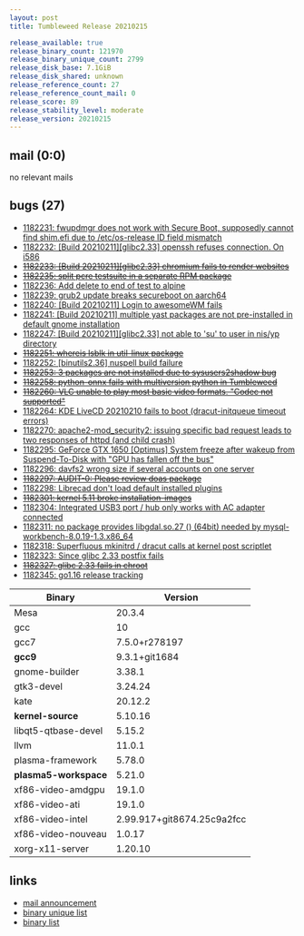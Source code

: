 ```yaml
---
layout: post
title: Tumbleweed Release 20210215

release_available: true
release_binary_count: 121970
release_binary_unique_count: 2799
release_disk_base: 7.1GiB
release_disk_shared: unknown
release_reference_count: 27
release_reference_count_mail: 0
release_score: 89
release_stability_level: moderate
release_version: 20210215
---
```


## mail (0:0)

no relevant mails

## bugs (27)

<!--more-->

- [1182231: fwupdmgr does not work with Secure Boot, supposedly cannot find shim.efi due to /etc/os-release ID field mismatch](https://bugzilla.opensuse.org/show_bug.cgi?id=1182231)
- [1182232: \[Build 20210211\]\[glibc2.33\] openssh refuses connection. On i586](https://bugzilla.opensuse.org/show_bug.cgi?id=1182232)
- ~~[1182233: \[Build 20210211\]\[glibc2.33\] chromium fails to render websites](https://bugzilla.opensuse.org/show_bug.cgi?id=1182233)~~
- ~~[1182235: split pcre testsuite in a separate RPM package](https://bugzilla.opensuse.org/show_bug.cgi?id=1182235)~~
- [1182236: Add delete to end of test to alpine](https://bugzilla.opensuse.org/show_bug.cgi?id=1182236)
- [1182239: grub2 update breaks secureboot on aarch64](https://bugzilla.opensuse.org/show_bug.cgi?id=1182239)
- [1182240: \[Build 20210211\] Login to awesomeWM fails](https://bugzilla.opensuse.org/show_bug.cgi?id=1182240)
- [1182241: \[Build 20210211\] multiple yast packages are not pre-installed in default gnome installation](https://bugzilla.opensuse.org/show_bug.cgi?id=1182241)
- [1182247: \[Build 20210211\]\[glibc2.33\] not able to 'su' to user in nis/yp directory](https://bugzilla.opensuse.org/show_bug.cgi?id=1182247)
- ~~[1182251: whereis lsblk in util-linux package](https://bugzilla.opensuse.org/show_bug.cgi?id=1182251)~~
- [1182252: \[binutils2.36\] nuspell build failure](https://bugzilla.opensuse.org/show_bug.cgi?id=1182252)
- ~~[1182253: 3 packages are not installed due to sysusers2shadow bug](https://bugzilla.opensuse.org/show_bug.cgi?id=1182253)~~
- ~~[1182258: python-onnx fails with multiversion python in Tumbleweed](https://bugzilla.opensuse.org/show_bug.cgi?id=1182258)~~
- ~~[1182260: VLC unable to play most basic video formats. "Codec not supported"](https://bugzilla.opensuse.org/show_bug.cgi?id=1182260)~~
- [1182264: KDE LiveCD 20210210 fails to boot (dracut-initqueue timeout errors)](https://bugzilla.opensuse.org/show_bug.cgi?id=1182264)
- [1182270: apache2-mod_security2: issuing specific bad request leads to two responses of httpd (and child crash)](https://bugzilla.opensuse.org/show_bug.cgi?id=1182270)
- [1182295: GeForce GTX 1650 \[Optimus\] System freeze after wakeup from Suspend-To-Disk with "GPU has fallen off the bus"](https://bugzilla.opensuse.org/show_bug.cgi?id=1182295)
- [1182296: davfs2 wrong size if several accounts on one server](https://bugzilla.opensuse.org/show_bug.cgi?id=1182296)
- ~~[1182297: AUDIT-0: Please review doas package](https://bugzilla.opensuse.org/show_bug.cgi?id=1182297)~~
- [1182298: Librecad don't load default installed plugins](https://bugzilla.opensuse.org/show_bug.cgi?id=1182298)
- ~~[1182301: kernel 5.11 broke installation-images](https://bugzilla.opensuse.org/show_bug.cgi?id=1182301)~~
- [1182304: Integrated USB3 port / hub only works with AC adapter connected](https://bugzilla.opensuse.org/show_bug.cgi?id=1182304)
- [1182311: no package provides libgdal.so.27 () (64bit) needed by mysql-workbench-8.0.19-1.3.x86_64](https://bugzilla.opensuse.org/show_bug.cgi?id=1182311)
- [1182318: Superfluous mkinitrd / dracut calls at kernel post scriptlet](https://bugzilla.opensuse.org/show_bug.cgi?id=1182318)
- [1182323: Since glibc 2.33 postfix fails](https://bugzilla.opensuse.org/show_bug.cgi?id=1182323)
- ~~[1182327: glibc 2.33 fails in chroot](https://bugzilla.opensuse.org/show_bug.cgi?id=1182327)~~
- [1182345: go1.16 release tracking](https://bugzilla.opensuse.org/show_bug.cgi?id=1182345)

Binary | Version
--- | ---
Mesa | 20.3.4
gcc | 10
gcc7 | 7.5.0+r278197
**gcc9** | 9.3.1+git1684
gnome-builder | 3.38.1
gtk3-devel | 3.24.24
kate | 20.12.2
**kernel-source** | 5.10.16
libqt5-qtbase-devel | 5.15.2
llvm | 11.0.1
plasma-framework | 5.78.0
**plasma5-workspace** | 5.21.0
xf86-video-amdgpu | 19.1.0
xf86-video-ati | 19.1.0
xf86-video-intel | 2.99.917+git8674.25c9a2fcc
xf86-video-nouveau | 1.0.17
xorg-x11-server | 1.20.10

## links

- [mail announcement](https://github.com/boombatower/tumbleweed-review/issues/10)
- [binary unique list](http://download.opensuse.org/history/20210215/rpm.unique.list)
- [binary list](http://download.opensuse.org/history/20210215/rpm.list)
